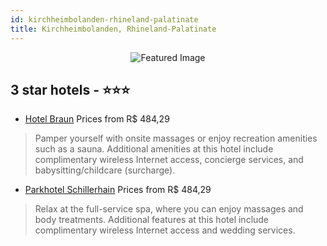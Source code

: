 ```yaml
---
id: kirchheimbolanden-rhineland-palatinate
title: Kirchheimbolanden, Rhineland-Palatinate
---
```


<center><img src="https://i.travelapi.com/hotels/5000000/4150000/4140600/4140534/933cc02d_z.jpg" alt="Featured Image" /></center>


##  3 star hotels - ⭐️⭐️⭐️

-    [Hotel Braun](https://us.hurb.com/hotels/kirchheimbolanden/hotel-braun-JNP-JP346680?cmp=18055) Prices from R$ 484,29
   > Pamper yourself with onsite massages or enjoy recreation amenities such as a sauna. Additional amenities at this hotel include complimentary wireless Internet access, concierge services, and babysitting/childcare (surcharge).
-    [Parkhotel Schillerhain](https://us.hurb.com/hotels/kirchheimbolanden/parkhotel-schillerhain-JNP-JP351123?cmp=18055) Prices from R$ 484,29
   > Relax at the full-service spa, where you can enjoy massages and body treatments. Additional features at this hotel include complimentary wireless Internet access and wedding services.
